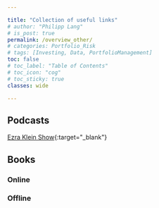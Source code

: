 ```yaml
---

title: "Collection of useful links"
# author: "Philipp Lang"
# is_post: true
permalink: /overview_other/
# categories: Portfolio_Risk
# tags: [Investing, Data, PortfolioManagement]
toc: false
# toc_label: "Table of Contents"
# toc_icon: "cog"
# toc_sticky: true
classes: wide

---
```


## Podcasts
[Ezra Klein Show](https://open.spotify.com/show/3oB5noYIwEB2dMAREj2F7S){:target="_blank"}

## Books

### Online

### Offline